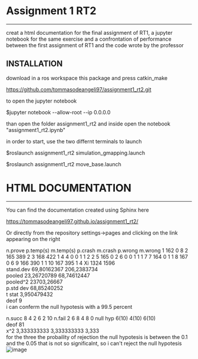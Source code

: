 # Assignment 1 RT2
----

creat a html documentation for the final assignment of RT1, a jupyter notebook for the same exercise and a confrontation of performance between the first assignment of RT1 and the code wrote by the professor

INSTALLATION
----
download in a ros workspace this package and press catkin_make

https://github.com/tommasodeangeli97/assignment1_rt2.git

to open the jupyter notebook 

$jupyter notebook --allow-root --ip 0.0.0.0

than open the folder assignment1_rt2 and inside open the notebook "assignment1_rt2.ipynb"

in order to start, use the two differnt terminals to launch

$roslaunch assignment1_rt2 simulation_gmapping.launch

$roslaunch assignment1_rt2 move_base.launch


# HTML DOCUMENTATION
----

You can find the documentation created using Sphinx here

https://tommasodeangeli97.github.io/assignment1_rt2/

Or directly from the repository settings->pages and clicking on the link appearing on the right

n.prove	p.temp(s)	m.temp(s)	p.crash	m.crash	p.wrong	m.wrong
1	162	0				8
2	165	389				2
3	168	422		1		4
4	0	0	1	1	2	2
5	165	0				2
6	0	0	1	1	1	7
7	164	0		1		1
8	167	0				6
9	166	390		1		1
10	167	395		1		4
Xi	1324	1596				
stand.dev	69,80162367	206,2383734				
pooled	23,26720789	68,74612447				
pooled^2	23703,26667					
p.std dev	68,85240252					
t stat	3,950479432					
deof	9					
i can conferm the null hypotesis with a 99.5 percent						
						
						
						
n.succ	8	4	2	6	2	10
n.fail	2	6	8	4	8	0
null hyp	6(10)		4(10)		6(10)	
deof	81					
x^2	3,333333333		3,333333333		3,333	
for the three the probaility of rejection the null hypotesis is between the 0.1 and the 0.05 that is not so significalnt, so i can't reject the null hypotesis						
![image](https://user-images.githubusercontent.com/92479113/170596018-da881258-d512-49f9-91fa-79da85b22120.png)
